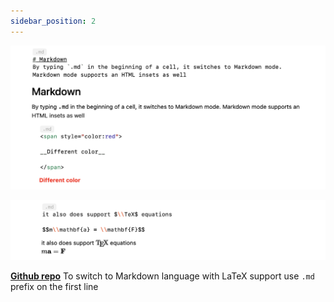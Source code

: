 ```yaml
---
sidebar_position: 2
---
```


![](../../Screenshot%202024-03-13%20at%2019.29.44.png)

![](../../Screenshot%202024-03-13%20at%2019.29.21.png)

__[Github repo](https://github.com/JerryI/wljs-markdown-support)__
To switch to Markdown language with LaTeX support use `.md` prefix on the first line






